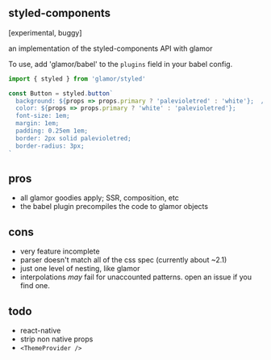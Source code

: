 styled-components
---

[experimental, buggy]

an implementation of the styled-components API with glamor 

To use, add 'glamor/babel' to the `plugins` field in your babel config. 

```jsx
import { styled } from 'glamor/styled'

const Button = styled.button`  
  background: ${props => props.primary ? 'palevioletred' : 'white'};  /* Adapt the colors based on primary prop */
  color: ${props => props.primary ? 'white' : 'palevioletred'};
  font-size: 1em;
  margin: 1em;
  padding: 0.25em 1em;
  border: 2px solid palevioletred;
  border-radius: 3px;
`

```

pros
---

- all glamor goodies apply; SSR, composition, etc 
- the babel plugin precompiles the code to glamor objects


cons 
--- 
- very feature incomplete 
- parser doesn't match all of the css spec (currently about ~2.1)
- just one level of nesting, like glamor 
- interpolations *may* fail for unaccounted patterns. open an issue if you find one. 

todo 
---

- react-native
- strip non native props 
- `<ThemeProvider />`